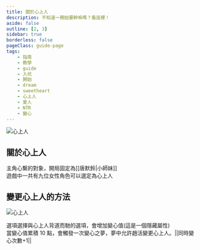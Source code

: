 ```yaml
---
title: 關於心上人
description: 不知道一開始要幹嘛嗎？看這裡！
aside: false
outline: [2, 3]
sidebar: true
borderless: false
pageClass: guide-page
tags:
    - 指南
    - 教學
    - guide
    - 入坑
    - 開始
    - dream
    - sweetheart
    - 心上人
    - 愛人
    - NTR
    - 變心
---
```


<img class='guide-img' src='/images/guide/dream-sweetheart.jpg' alt='心上人'>

## 關於心上人

主角心繫的對象，開局固定為[[唐默鈴|小師妹]]  
遊戲中一共有九位女性角色可以選定為心上人

## 變更心上人的方法

<img class='guide-img' src='/images/guide/ntr.jpg' alt='心上人'>

<br>

選項選擇與心上人背道而馳的選項，會增加變心值(這是一個隱藏屬性)  
當變心值累積 10 點，會觸發一次變心之夢，夢中允許趙活變更心上人。<MarkdownWrapper>||同時變心次數+1||</MarkdownWrapper>
